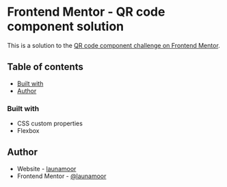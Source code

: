 # Frontend Mentor - QR code component solution

This is a solution to the [QR code component challenge on Frontend Mentor](https://www.frontendmentor.io/challenges/qr-code-component-iux_sIO_H).

## Table of contents

- [Built with](#built-with)
- [Author](#author)

### Built with

- CSS custom properties
- Flexbox

## Author

- Website - [launamoor](https://bartjozef.com)
- Frontend Mentor - [@launamoor](https://www.frontendmentor.io/profile/launamoor)
